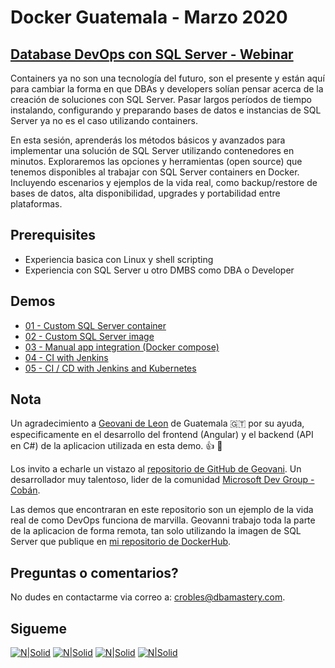 # Docker Guatemala - Marzo 2020
## [Database DevOps con SQL Server - Webinar](https://www.meetup.com/Docker-Guatemala/events/268966393/)

Containers ya no son una tecnología del futuro, son el presente y están aquí para cambiar la forma en que DBAs y developers solían pensar acerca de la creación de soluciones con SQL Server. Pasar largos períodos de tiempo instalando, configurando y preparando bases de datos e instancias de SQL Server ya no es el caso utilizando containers.

En esta sesión, aprenderás los métodos básicos y avanzados para implementar una solución de SQL Server utilizando contenedores en minutos. Exploraremos las opciones y herramientas (open source) que tenemos disponibles al trabajar con SQL Server containers en Docker. Incluyendo escenarios y ejemplos de la vida real, como backup/restore de bases de datos, alta disponibilidad, upgrades y portabilidad entre plataformas.

## **Prerequisites**  
* Experiencia basica con Linux y shell scripting
* Experiencia con SQL Server u otro DMBS como DBA o Developer

## **Demos**  
* [01 - Custom SQL Server container](Demo_01)
* [02 - Custom SQL Server image](Demo_02)
* [03 - Manual app integration (Docker compose)](Demo_03)
* [04 - CI with Jenkins](Demo_04)
* [05 - CI / CD with Jenkins and Kubernetes](Demo_05)

## Nota
Un agradecimiento a [Geovani de Leon](https://www.linkedin.com/in/geovani-de-león-5a315359/) de Guatemala 🇬🇹 por su ayuda, especificamente en el desarrollo del frontend (Angular) y el backend (API en C#) de la aplicacion utilizada en esta demo. 👍 🚀

Los invito a echarle un vistazo al [repositorio de GitHub de Geovani](https://github.com/yovafree). Un desarrollador muy talentoso, lider de la comunidad [Microsoft Dev Group - Cobán](https://www.facebook.com/groups/477825406439402/).

Las demos que encontraran en este repositorio son un ejemplo de la vida real de como DevOps funciona de marvilla. Geovanni trabajo toda la parte de la aplicacion de forma remota, tan solo utilizando la imagen de SQL Server que publique en [mi repositorio de DockerHub](https://hub.docker.com/repository/docker/crobles10/hr-db-dev_stg).

## Preguntas o comentarios?
No dudes en contactarme via correo a: <crobles@dbamastery.com>.

## Sigueme
[![N|Solid](http://dbamastery.com/wp-content/uploads/2018/08/if_twitter_circle_color_107170.png)](https://twitter.com/dbamastery) [![N|Solid](http://dbamastery.com/wp-content/uploads/2018/08/if_github_circle_black_107161.png)](https://github.com/dbamaster) [![N|Solid](http://dbamastery.com/wp-content/uploads/2018/08/if_linkedin_circle_color_107178.png)](https://www.linkedin.com/in/croblesdba/) [![N|Solid](http://dbamastery.com/wp-content/uploads/2018/08/if_browser_1055104.png)](http://dbamastery.com/)